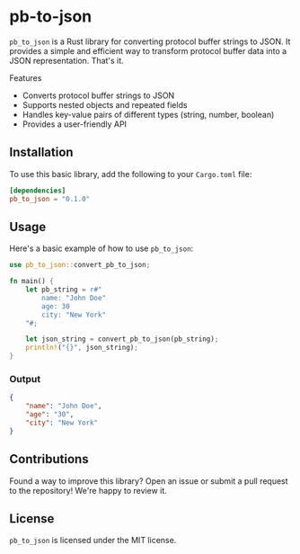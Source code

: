 # pb-to-json

`pb_to_json` is a Rust library for converting protocol buffer strings to JSON. It provides a simple and efficient way to transform protocol buffer data into a JSON representation. That's it.

Features
* Converts protocol buffer strings to JSON
* Supports nested objects and repeated fields
* Handles key-value pairs of different types (string, number, boolean)
* Provides a user-friendly API

## Installation
To use this basic library, add the following to your `Cargo.toml` file:

```toml
[dependencies]
pb_to_json = "0.1.0"
```

## Usage
Here's a basic example of how to use `pb_to_json`:

```rust
use pb_to_json::convert_pb_to_json;

fn main() {
    let pb_string = r#"
        name: "John Doe"
        age: 30
        city: "New York"
    "#;

    let json_string = convert_pb_to_json(pb_string);
    println!("{}", json_string);
}
```

### Output
```json
{
    "name": "John Doe",
    "age": "30",
    "city": "New York"
}
```

## Contributions
Found a way to improve this library? Open an issue or submit a pull request to the repository! We're happy to review it.

## License
`pb_to_json` is licensed under the MIT license. 